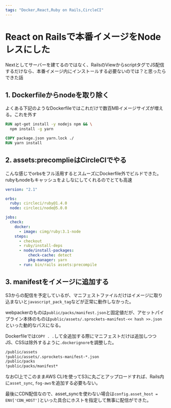 ```yaml
---
tags: "Docker,React,Ruby on Rails,CircleCI"
---
```


# React on Railsで本番イメージをNodeレスにした

Nextとしてサーバーを建てるのではなく、RailsのViewからscriptタグでJS配信するだけなら、本番イメージ内にインストールする必要ないのでは？と思ったらできた話

## 1. Dockerfileからnodeを取り除く

よくある下記のようなDockerfileではこれだけで数百MBイメージサイズが増える。これを外す

```Dockerfile
RUN apt-get install -y nodejs npm && \
  npm install -g yarn

COPY package.json yarn.lock ./
RUN yarn install
```

## 2. assets:precomplieはCircleCIでやる

こんな感じでorbsをフル活用するとスムーズにDockerfile外でビルドできた。rubyもnodeもキャッシュをよしなにしてくれるのでとても高速

```yml
version: "2.1"

orbs:
  ruby: circleci/ruby@1.4.0
  node: circleci/node@5.0.0

jobs:
  check:
    docker:
      - image: cimg/ruby:3.1-node
    steps:
      - checkout
      - ruby/install-deps
      - node/install-packages:
          check-cache: detect
          pkg-manager: yarn
      - run: bin/rails assets:precompile
```

## 3. manifestをイメージに追加する

S3からの配信を予定しているが、マニフェストファイルだけはイメージに取り込まないと`javascript_pack_tag`などが正常に動作しなかった。

webpackerのものは`public/packs/manifest.json`と固定値だが、アセットパイプライン本体のものは`public/assets/.sprockets-manifest-<< hash >>.json`といった動的なパスになる。

Dockerfileでは`COPY . .`して全追加する際にマニフェストだけは追加しつつJS、CSSは除外するように`.dockerignore`を調整した。

```bash
/public/assets
!public/assets/.sprockets-manifest-*.json
/public/packs
!public/packs/manifest*
```

なおCI上でこのままAWS CLIを使ってS3に丸ごとアップロードすれば、Rails内に`asset_sync`, `fog-aws`を追加する必要もない。

最後にCDN配信なので、asset_syncを使わない場合は`config.asset_host = ENV['CDN_HOST']`といった具合にホストを指定して無事に配信ができた。
